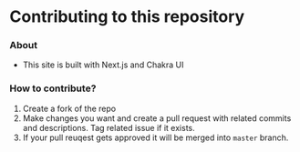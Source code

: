 # Contributing to this repository

### About

-   This site is built with Next.js and Chakra UI

### How to contribute?

1. Create a fork of the repo
2. Make changes you want and create a pull request with related commits and descriptions. Tag related issue if it exists.
3. If your pull reuqest gets approved it will be merged into `master` branch.
